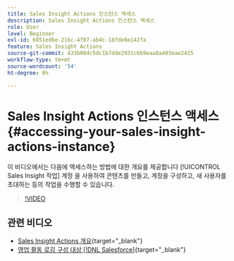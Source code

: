 ```yaml
---
title: Sales Insight Actions 인스턴스 액세스
description: Sales Insight Actions 인스턴스 액세스
role: User
level: Beginner
exl-id: 6851ed6e-216c-4f07-ab4c-18fde0a142fa
feature: Sales Insight Actions
source-git-commit: 433b00dc5dc1b7dde2931c6b9eaa8a403eae2415
workflow-type: tm+mt
source-wordcount: '54'
ht-degree: 0%

---
```


# Sales Insight Actions 인스턴스 액세스 {#accessing-your-sales-insight-actions-instance}

이 비디오에서는 다음에 액세스하는 방법에 대한 개요를 제공합니다 [!UICONTROL Sales Insight 작업] 계정 을 사용하여 콘텐츠를 만들고, 계정을 구성하고, 새 사용자를 초대하는 등의 작업을 수행할 수 있습니다.

>[!VIDEO](https://video.tv.adobe.com/v/340925/?quality=12&learn=on)

## 관련 비디오

* [Sales Insight Actions 개요](/help/sales-insight-actions/sales-insight-actions-overview.md){target="_blank"}
* [영업 활동 로깅 구성 대상 [!DNL Salesforce]](/help/sales-insight-actions/configure-sales-activity-logging-to-salesforce.md){target="_blank"}
